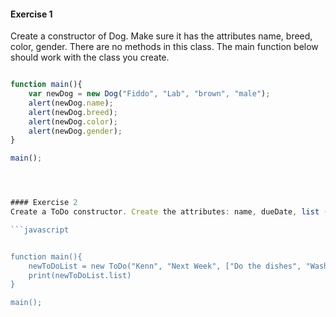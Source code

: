 #### Exercise 1
Create a constructor of Dog. Make sure it has the attributes name, breed, color, gender. There are no methods in this class. The main function below should work with the class you create.

```javascript

function main(){
	var newDog = new Dog("Fiddo", "Lab", "brown", "male");
	alert(newDog.name); 
	alert(newDog.breed);
	alert(newDog.color);
	alert(newDog.gender);
}

main();




#### Exercise 2
Create a ToDo constructor. Create the attributes: name, dueDate, list (this should be an array). There should not be a method in this class. The main function below should work with the class you create.

```javascript


function main(){
	newToDoList = new ToDo("Kenn", "Next Week", ["Do the dishes", "Wash your clothes"])
	print(newToDoList.list)
}

main();
```





